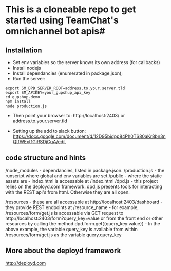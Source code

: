 # This is a cloneable repo to get started using TeamChat's omnichannel bot apis#

## Installation ##

* Set env variables so the server knows its own address (for callbacks)
* Install nodejs
* Install dependancies (enumerated in package.json);
* Run the server:
```
export SM_DPD_SERVER_ROOT=address.to.your.server.tld
export SM_APIKEY=your_gupshup_api_key
cd gupshup-demo
npm install 
node production.js
```
* Then point your browser to:
http://localhost:2403/ or address.to.your.server.tld

* Setting up the add to slack button:
https://docs.google.com/document/d/12D95bidpp84Ph0TS80aKr8bn3nQtfWExt1GiRSDjCqA/edit

## code structure and hints ##
/node_modules - dependancies, listed in package.json.
/production.js - the runscript where global and env variables are set
/public - where the static assets are - index.html is accessable at /index.html
/dpd.js - this project relies on the deployd.com framework.  dpd.js presents tools for interacting with the REST api's from html. Otherwise they are all open.

/resources 
    - these are all accessable at http://localhost:2403/dashboard
    - they provide REST endpoints at /resource_name
    - for example, /resources/form/get.js is accessable via GET request to http://localhost:2403/form?query_key=value or from the front end or other resources by calling the method dpd.form.get({query_key:value})
    - In the above example, the variable query_key is available from within /resources/form/get.js as the variable query.query_key

## More about the deployd framework ##
http://deployd.com

